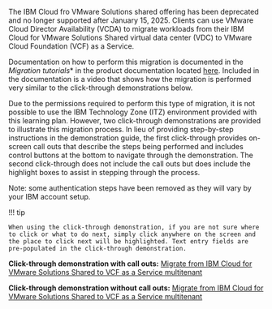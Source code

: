 The IBM Cloud fro VMware Solutions shared offering has been deprecated and no longer supported after January 15, 2025. Clients can use VMware Cloud Director Availability (VCDA) to migrate workloads from their IBM Cloud for VMware Solutions Shared virtual data center (VDC) to VMware Cloud Foundation (VCF) as a Service. 

Documentation on how to perform this migration is documented in the *Migration tutorials** in the product documentation located <a href="https://cloud.ibm.com/docs/vmwaresolutions?topic=vmwaresolutions-vcda-migrating-cloudtocloud-shared" target="_blank">here</a>. Included in the documentation is a video that shows how the migration is performed very similar to the click-through demonstrations below.

Due to the permissions required to perform this type of migration, it is not possible to use the IBM Technology Zone (ITZ) environment provided with this learning plan. However, two click-through demonstrations are provided to illustrate this migration process. In lieu of providing step-by-step instructions in the demonstration guide, the first click-through provides on-screen call outs that describe the steps being performed and includes control buttons at the bottom to navigate through the demonstration. The second click-through does not include the call outs but does include the highlight boxes to assist in stepping through the process.

Note: some authentication steps have been removed as they will vary by your IBM account setup.

!!! tip
    
    When using the click-through demonstration, if you are not sure where to click or what to do next, simply click anywhere on the screen and the place to click next will be highlighted. Text entry fields are pre-populated in the click-through demonstration.

**Click-through demonstration with call outs:** <a href={{clickthru.migrating1}} target ="_blank">Migrate from IBM Cloud for VMware Solutions Shared to VCF as a Service multitenant</a>

**Click-through demonstration without call outs:** <a href={{clickthru.migrating2}} target ="_blank">Migrate from IBM Cloud for VMware Solutions Shared to VCF as a Service multitenant</a>